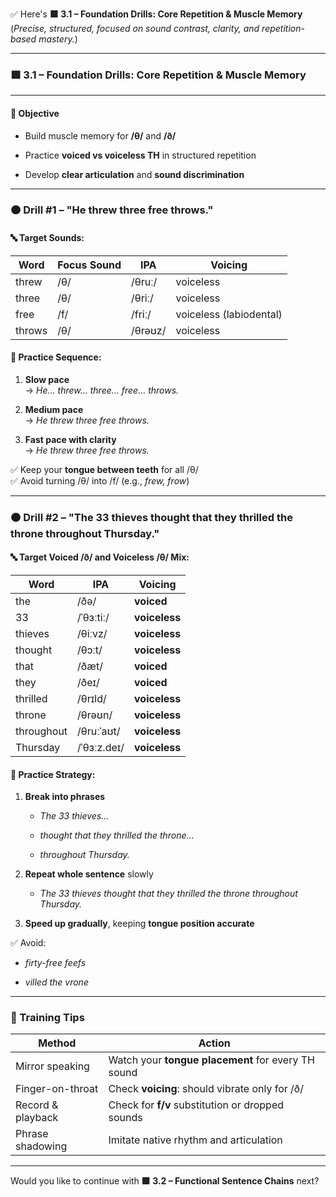 ✅ Here's **🟩 3.1 – Foundation Drills: Core Repetition & Muscle Memory**  
(_Precise, structured, focused on sound contrast, clarity, and repetition-based mastery._)

---

### 🟩 3.1 – Foundation Drills: Core Repetition & Muscle Memory

---

#### 🎯 Objective

- Build muscle memory for **/θ/** and **/ð/**
    
- Practice **voiced vs voiceless TH** in structured repetition
    
- Develop **clear articulation** and **sound discrimination**
    

---

### 🟠 Drill #1 – "He threw three free throws."

#### 🔤 Target Sounds:

|Word|Focus Sound|IPA|Voicing|
|---|---|---|---|
|threw|/θ/|/θruː/|voiceless|
|three|/θ/|/θriː/|voiceless|
|free|/f/|/friː/|voiceless (labiodental)|
|throws|/θ/|/θrəʊz/|voiceless|

#### 🧪 Practice Sequence:

1. **Slow pace**  
    → _He... threw... three... free... throws._
    
2. **Medium pace**  
    → _He threw three free throws._
    
3. **Fast pace with clarity**  
    → _He threw three free throws._
    

✅ Keep your **tongue between teeth** for all /θ/  
✅ Avoid turning /θ/ into /f/ (e.g., _frew, frow_)

---

### 🟠 Drill #2 – "The 33 thieves thought that they thrilled the throne throughout Thursday."

#### 🔤 Target Voiced /ð/ and Voiceless /θ/ Mix:

|Word|IPA|Voicing|
|---|---|---|
|the|/ðə/|**voiced**|
|33|/ˈθɜːtiː/|**voiceless**|
|thieves|/θiːvz/|**voiceless**|
|thought|/θɔːt/|**voiceless**|
|that|/ðæt/|**voiced**|
|they|/ðeɪ/|**voiced**|
|thrilled|/θrɪld/|**voiceless**|
|throne|/θrəʊn/|**voiceless**|
|throughout|/θruːˈaʊt/|**voiceless**|
|Thursday|/ˈθɜːz.deɪ/|**voiceless**|

#### 🧪 Practice Strategy:

1. **Break into phrases**
    
    - _The 33 thieves..._
        
    - _thought that they thrilled the throne..._
        
    - _throughout Thursday._
        
2. **Repeat whole sentence** slowly
    
    - _The 33 thieves thought that they thrilled the throne throughout Thursday._
        
3. **Speed up gradually**, keeping **tongue position accurate**
    

✅ Avoid:

- _firty-free feefs_
    
- _villed the vrone_
    

---

### 🧠 Training Tips

|Method|Action|
|---|---|
|Mirror speaking|Watch your **tongue placement** for every TH sound|
|Finger-on-throat|Check **voicing**: should vibrate only for /ð/|
|Record & playback|Check for **f/v** substitution or dropped sounds|
|Phrase shadowing|Imitate native rhythm and articulation|

---

Would you like to continue with **🟩 3.2 – Functional Sentence Chains** next?